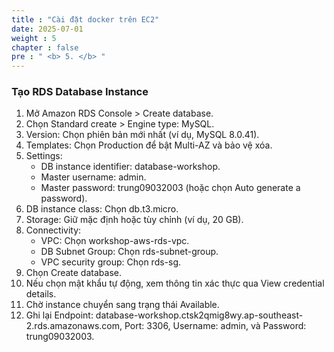 ```yaml
---
title : "Cài đặt docker trên EC2"
date: 2025-07-01
weight : 5
chapter : false
pre : " <b> 5. </b> "
---
```


### Tạo RDS Database Instance
1. Mở Amazon RDS Console > Create database.
2. Chọn Standard create > Engine type: MySQL.
3. Version: Chọn phiên bản mới nhất (ví dụ, MySQL 8.0.41).
4. Templates: Chọn Production để bật Multi-AZ và bảo vệ xóa.
5. Settings:
    - DB instance identifier: database-workshop.
    - Master username: admin.
    - Master password: trung09032003 (hoặc chọn Auto generate a password).
6. DB instance class: Chọn db.t3.micro.
7. Storage: Giữ mặc định hoặc tùy chỉnh (ví dụ, 20 GB).
8. Connectivity:
    - VPC: Chọn workshop-aws-rds-vpc.
    - DB Subnet Group: Chọn rds-subnet-group.
    - VPC security group: Chọn rds-sg.
9. Chọn Create database.
10. Nếu chọn mật khẩu tự động, xem thông tin xác thực qua View credential details.
11. Chờ instance chuyển sang trạng thái Available.
12. Ghi lại Endpoint: database-workshop.ctsk2qmig8wy.ap-southeast-2.rds.amazonaws.com, Port: 3306, Username: admin, và Password: trung09032003.
